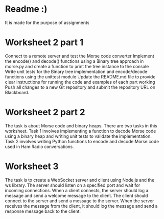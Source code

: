 # Readme :)
It is made for the purpose of assignments

# Worksheet 2 part 1
Connect to a remote server and test the Morse code converter
Implement the encode() and decode() functions using a Binary tree approach in morse.py and create a function to print the tree instance to the console
Write unit tests for the Binary tree implementation and encode/decode functions using the unittest module
Update the README.md file to provide clear instructions for running the code and examples of each part working
Push all changes to a new Git repository and submit the repository URL on Blackboard.

# Worksheet 2 part 2
The task is about Morse code and binary heaps.
There are two tasks in this worksheet.
Task 1 involves implementing a function to decode Morse code using a binary heap and writing unit tests to validate the implementation.
Task 2 involves writing Python functions to encode and decode Morse code used in Ham Radio conversations.

# Worksheet 3
The task is to create a WebSocket server and client using Node.js and the ws library.
The server should listen on a specified port and wait for incoming connections.
When a client connects, the server should log a message and send a welcome message to the client.
The client should connect to the server and send a message to the server.
When the server receives the message from the client, it should log the message and send a response message back to the client.
